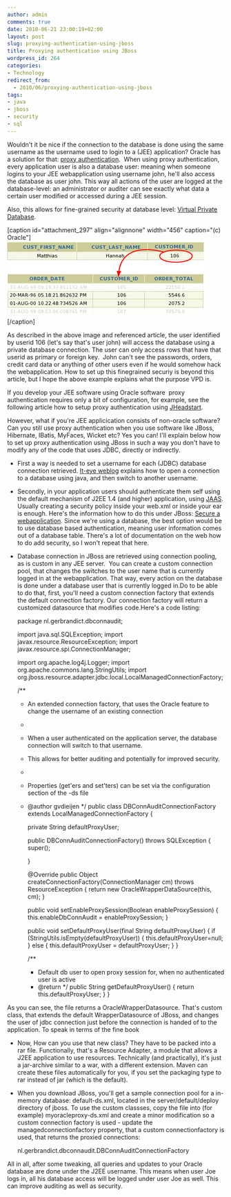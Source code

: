 ```yaml
---
author: admin
comments: true
date: 2010-06-21 23:00:19+02:00
layout: post
slug: proxying-authentication-using-jboss
title: Proxying authentication using JBoss
wordpress_id: 264
categories:
- Technology
redirect_from:
  - 2010/06/proxying-authentication-using-jboss
tags:
- java
- jboss
- security
- sql
---
```


Wouldn't it be nice if the connection to the database is done using the same username as the username used to login to a (JEE) application? Oracle has a solution for that: [proxy authentication](http://download.oracle.com/docs/cd/B28359_01/java.111/b31224/proxya.htm).  When using proxy authentication, every application user is also a database user: meaning when someone logins to your JEE webapplication using username john, he'll also access the database as user john. This way all actions of the user are logged at the database-level: an administrator or auditer can see exactly what data a certain user modified or accessed during a JEE session.

<!-- more -->

Also, this allows for fine-grained security at database level: [Virtual Private Database](http://www.oracle.com/technology/deploy/security/database-security-10g/virtual-private-database/index.html).

[caption id="attachment_297" align="alignnone" width="456" caption="(c) Oracle"][![Virtual private database](/wp-content/uploads/2009/06/virtual-private-database1.gif)](http://www.oracle.com/technology/deploy/security/database-security-10g/virtual-private-database/index.html)[/caption]

As described in the above image and referenced article, the user identified by userid 106 (let's say that's user john) will access the database using a private database connection. The user can only access rows that have that userid as primary or foreign key.  John can't see the passwords, orders, credit card data or anything of other users even if he would somehow hack the webapplication. How to set up this finegrained securiy is beyond this article, but I hope the above example explains what the purpose VPD is.

If you develop your JEE software using Oracle software  proxy authentication requires only a bit of configuration, for example, see the following article how to setup proxy authentication using [JHeadstart](http://blogs.oracle.com/jheadstart/2008/01/28/).

However, what if you're JEE applicication consists of non-oracle software? Can you still use proxy authentication when you use software like JBoss, Hibernate, IBatis, MyFaces, Wicket etc? Yes you can! I'll explain below how to set up proxy authentication using JBoss in such a way you don't have to modify any of the code that uses JDBC, directly or indirectly.




  * First a way is needed to set a username for each (JDBC) database connection retrieved. [It-eye weblog](http://www.it-eye.nl/weblog/2005/09/12/oracle-proxy-users-by-example/) explains how to open a connection to a database using java, and then switch to another username.


  * Secondly, in your application users should authenticate them self using the default mechanism of J2EE 1.4 (and higher) application, using [JAAS](http://java.sun.com/javase/technologies/security/). Usually creating a security policy inside your web.xml or inside your ear is enough. Here's the information how to do this under JBoss: [Secure a webapplication](http://www.jboss.org/community/wiki/SecureAWebApplicationUsingACustomForm).
Since we're using a database, the best option would be to use database based authentication, meaning user information comes out of a database table. There's a lot of documentation on the web how to do add security, so I won't repeat that here.


  * Database connection in JBoss are retrieved using connection pooling, as is custom in any JEE server.  You can create a custom connection pool, that changes the switches to the user name that is currently logged in at the webapplication. That way, every action on the database is done under a database user that is currently logged in.Do to be able to do that, first, you'll need a custom connection factory that extends the default connection factory. Our connection factory will return a customized datasource that modifies code.Here's a code listing:


    package nl.gerbrandict.dbconnaudit;

    import java.sql.SQLException;
    import javax.resource.ResourceException;
    import javax.resource.spi.ConnectionManager;

    import org.apache.log4j.Logger;
    import org.apache.commons.lang.StringUtils;
    import org.jboss.resource.adapter.jdbc.local.LocalManagedConnectionFactory;

    /**
     * An extended connection factory, that uses the Oracle feature to change the username of an existing connection
     *

     * When a user authenticated on the application server, the database connection will switch to that username.
     * This allows for better auditing and potentially for improved security.
     *
     * Properties (get'ers and set'ters) can be set via the configuration section of the -ds file
     * @author gvdieijen
     */
    public class DBConnAuditConnectionFactory extends LocalManagedConnectionFactory {

        private String defaultProxyUser;

        public DBConnAuditConnectionFactory() throws SQLException {
            super();

        }

        @Override
        public Object createConnectionFactory(ConnectionManager cm) throws ResourceException {
            return new OracleWrapperDataSource(this, cm);
        }

        public void setEnableProxySession(Boolean enableProxySession) {
            this.enableDbConnAudit = enableProxySession;
        }

        public void setDefaultProxyUser(final String defaultProxyUser) {
            if (StringUtils.isEmpty(defaultProxyUser)) {
                this.defaultProxyUser=null;
            } else {
                 this.defaultProxyUser = defaultProxyUser;
            }
        }

        /**
         * Default db user to open proxy session for, when no authenticated user is active
         * @return
         */
        public String getDefaultProxyUser() {
        	return this.defaultProxyUser;
        }
    }


As you can see, the file returns a OracleWrapperDatasource. That's custom class, that extends the default WrapperDatasource of JBoss, and changes the user of jdbc connection just before the connection is handed of to the application. To speak in terms of the fine book


  * Now, How can you use that new class? They have to be packed into a rar file. Functionally, that's a Resource Adapter, a module that allows a J2EE application to use resources. Technically (and practically), it's just a jar-archive similar to a war, with a different extension. Maven can create these files automatically for you, if you set the packaging type to rar instead of jar (which is the default).


  * When you download JBoss, you'll get a sample connection pool for a in-memory database: default-ds.xml, located in the server/default/deploy directory of jboss. To use the custom classses, copy the file into (for example) myoracleproxy-ds.xml and create a minor modification so a custom connection factory is used - update the managedconnectionfactory property, that a custom connectionfactory is used, that returns the proxied connections:


    <managedconnectionfactory-class>nl.gerbrandict.dbconnaudit.DBConnAuditConnectionFactory</managedconnectionfactory-class>





All in all, after some tweaking, all queries and updates to your Oracle database are done under the J2EE username. This means when user Joe logs in, all his database access will be logged under user Joe as well. This can improve auditing as well as security.
